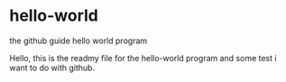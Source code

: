 # hello-world
the github guide hello world program

Hello, this is the readmy file for the hello-world program and some test i want to do with github.
